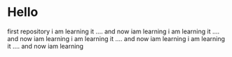 # Hello
first repository
i am learning it .... and now iam learning i am learning it .... and now iam learning i am learning it .... and now iam learning 
i am learning it .... and now iam learning 
